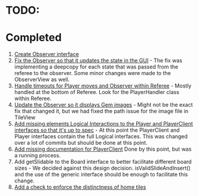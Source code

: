 # TODO:

# Completed

1. [Create Observer interface](https://github.khoury.northeastern.edu/CS4500-F22/plucky-bees/commit/602946b14bdbd7eecabda19dc4778ea4e4c74509#diff-2f7651fc581a46024b4dfa77723c9cc8174a11c08b079acee0c2ffe8b9f3c85e)
2. [Fix the Observer so that it updates the state in the GUI](https://github.khoury.northeastern.edu/CS4500-F22/plucky-bees/commit/6caa4fd9d51517f2d37257499a764d8666eb18b4) - The fix was implementing a deepcopy for each state that was passed from the referee to the observer. Some minor changes were made to the ObserverView as well.
3. [Handle timeouts for Player moves and Observer within Referee](https://github.khoury.northeastern.edu/CS4500-F22/plucky-bees/commit/46caf55033ab65ef1082a2910b70bb50f23c46e9#diff-4a3a37586b54772ac64511e51268a7e85cc6be9e291308b84bdb3f7caf41b99b) - Mostly handled at the bottom of Referee. Look for the PlayerHandler class within Referee.
4. [Update the Observer so it displays Gem images](https://github.khoury.northeastern.edu/CS4500-F22/plucky-bees/commit/6caa4fd9d51517f2d37257499a764d8666eb18b4) - Might not be the exact fix that changed it, but we had fixed the path issue for the image file in TileView 
5. [Add missing elements Logical Interactions to the Player and PlayerClient interfaces so that it's up to spec](https://github.khoury.northeastern.edu/CS4500-F22/plucky-bees/commit/277d870632a9aed56786ad7110b68fddf9330039) - At this point the PlayerClient and Player interfaces contain the full Logical interfaces. This was changed over a lot of commits but should be done at this point.
6. [Add missing documentation for PlayerClient](https://github.khoury.northeastern.edu/CS4500-F22/plucky-bees/commit/277d870632a9aed56786ad7110b68fddf9330039) Done by this point, but was a running process.
7. Add getSlidable to the Board interface to better facilitate different board sizes - We decided against this design decision. isValidSlideAndInsert() and the use of the generic interface should be enough to facilitate this change.
8. [Add a check to enforce the distinctness of home tiles](https://github.khoury.northeastern.edu/CS4500-F22/plucky-bees/commit/7ec5dbf980397024aad35cef71aa004954774279#diff-86f6668ffbc34bab97149e2a33126bf49f31ae37c9c235c1a80c4131e83c309b)